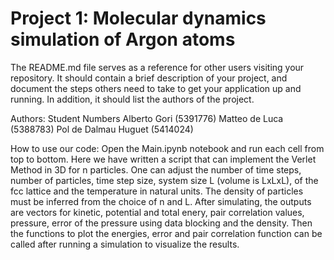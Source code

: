 # Project 1: Molecular dynamics simulation of Argon atoms

The README.md file serves as a reference for other users visiting your repository.
It should contain a brief description of your project, and document the steps others need to take to get your application up and running.
In addition, it should list the authors of the project.

Authors:               Student Numbers
Alberto Gori           (5391776)
Matteo de Luca         (5388783)
Pol de Dalmau Huguet   (5414024)


How to use our code:
Open the Main.ipynb notebook and run each cell from top to bottom. Here we have written a script that can implement the Verlet Method in 3D for n particles. One can adjust the number of time steps, number of particles, time step size, system size L (volume is LxLxL), of the fcc lattice and the temperature in natural units. The density of particles must be inferred from the choice of n and L. After simulating, the outputs are vectors for kinetic, potential and total enery, pair correlation values, pressure, error of the pressure using data blocking and the density. Then the functions to plot the energies, error and pair correlation function can be called after running a simulation to visualize the results.
